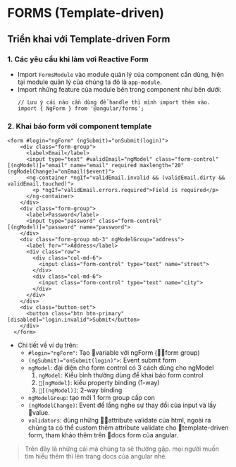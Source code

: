 # FORMS (Template-driven)
## Triển khai với Template-driven Form
### 1. Các yêu cầu khi làm vơi Reactive Form
  - Import `FormsModule` vào module quản lý của component cần dùng, hiện tại module quản lý của chúng ta đó là `app-module`.
  - Import những feature của module bên trong component như bên dưới: 
    ```
    // Lưu ý cái nào cần dùng để handle thì mình import thêm vào.
    import { NgForm } from '@angular/forms';
    ```
    
### 2. Khai báo form với component template
```
<form #login="ngForm" (ngSubmit)="onSubmit(login)">
    <div class="form-group">
      <label>Email</label>
      <input type="text" #validEmail="ngModel" class="form-control" [(ngModel)]="email" name="email" required maxlength="20" (ngModelChange)="onEmail($event)">
      <ng-container *ngIf="validEmail.invalid && (validEmail.dirty && validEmail.touched)">
        <p *ngIf="validEmail.errors.required">Field is required</p>
      </ng-container>
    </div>
    <div class="form-group">
      <label>Password</label>
      <input type="password" class="form-control" [(ngModel)]="password" name="password">
    </div>
    <div class="form-group mb-3" ngModelGroup="address">
      <label for="">Address</label>
      <div class="row">
        <div class="col-md-6">
          <input class="form-control" type="text" name="street">
        </div>
        <div class="col-md-6">
          <input class="form-control" type="text" name="city">
        </div>
      </div>
    </div>
    <div class="button-set">
      <button class="btn btn-primary" [disabled]="login.invalid">Submit</button>
    </div>
  </form>
  ```
  * Chi tiết về ví dụ trên:
    - `#login="ngForm"`: Tạo variable với ngForm (form group)
    - `(ngSubmit)="onSubmit(login)">`: Event submit form
    - `ngModel`: đại diện cho form control có 3 cách dùng cho ngModel
        1. `ngModel`: Kiểu bình thường dùng để khai báo form control
        2. `[ngModel]`: kiểu property binding (1-way)
        3. `[(ngModel)]`: 2-way binding
    - `ngModelGroup`: tạo mới 1 form group cấp con
    - `(ngModelChange)`: Event để lắng nghe sự thay đổi của input và lấy value.
    - `validators`: dùng những attribute validate của html, ngoài ra chúng ta có thể custom thêm attribute validate cho template-driven form, tham khảo thêm trên docs form của angular.

> Trên đây là những cái mà chúng ta sẽ thường gặp. mọi người muốn tìm hiểu thêm thì lên trang docs của angular nhé.
